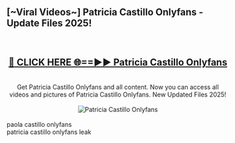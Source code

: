 <h2>[~Viral Videos~] Patricia Castillo Onlyfans - Update Files 2025!</h2>
<br>
<div align="center">
<h2><a href="https://betterlinks.top/A2PfLJ" rel="nofollow">🔴 CLICK HERE 🌐==►► Patricia Castillo Onlyfans</a></h2>
<br>
Get Patricia Castillo Onlyfans and all content. Now you can access all videos and pictures of Patricia Castillo Onlyfans. New Updated Files 2025!
<br>
<br>
<a href="https://betterlinks.top/A2PfLJ" rel="nofollow" data-target="animated-image.originalLink"><img src="https://i.ibb.co.com/WyWwxjT/player-gif2.gif" alt="Patricia Castillo Onlyfans" style="max-width: 100%; display: inline-block;" data-target="animated-image.originalImage"></a>
</div>
<br>
paola castillo onlyfans<br>
patricia castillo onlyfans leak